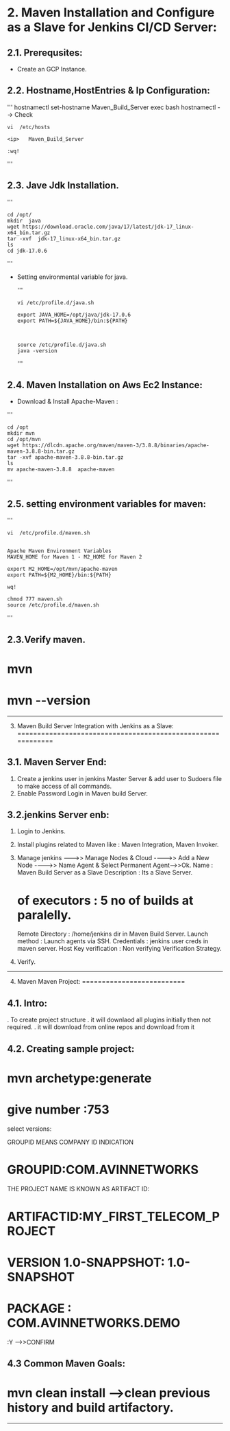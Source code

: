 
#  2. Maven Installation and Configure as a Slave for Jenkins CI/CD Server:


## 2.1. Prerequsites:

+ Create an GCP Instance.


## 2.2. Hostname,HostEntries & Ip  Configuration:

 '''
    hostnamectl  set-hostname  Maven_Build_Server
    exec bash
    hostnamectl   --> Check 

    vi  /etc/hosts

    <ip>   Maven_Build_Server

    :wq!
 '''


## 2.3. Jave Jdk Installation.

   
 ''' 
 
    cd /opt/
    mkdir  java 
    wget https://download.oracle.com/java/17/latest/jdk-17_linux-x64_bin.tar.gz
    tar -xvf  jdk-17_linux-x64_bin.tar.gz
    ls 
    cd jdk-17.0.6
 '''

+ Setting environmental variable for java.

    '''
    
      vi /etc/profile.d/java.sh

      export JAVA_HOME=/opt/java/jdk-17.0.6
      export PATH=${JAVA_HOME}/bin:${PATH}

      

      source /etc/profile.d/java.sh
      java -version
  '''

## 2.4. Maven Installation on Aws Ec2 Instance:

+  Download & Install Apache-Maven :
 
  '''
  
    cd /opt
    mkdir mvn
    cd /opt/mvn
    wget https://dlcdn.apache.org/maven/maven-3/3.8.8/binaries/apache-maven-3.8.8-bin.tar.gz
    tar -xvf apache-maven-3.8.8-bin.tar.gz
    ls
    mv apache-maven-3.8.8  apache-maven
 '''



## 2.5. setting environment variables for maven:

 ''' 

    vi  /etc/profile.d/maven.sh


    Apache Maven Environment Variables
    MAVEN_HOME for Maven 1 - M2_HOME for Maven 2

    export M2_HOME=/opt/mvn/apache-maven
    export PATH=${M2_HOME}/bin:${PATH}

    wq!
   
    chmod 777 maven.sh
    source /etc/profile.d/maven.sh
 '''


2.3.Verify maven. 
------------------
# mvn
# mvn --version

______________________________________________________________________________________________________________________________________________________________________________________________


3. Maven Build Server Integration with Jenkins as a Slave:
============================================================


3.1. Maven Server End:
------------------------

1. Create a jenkins user in jenkins Master Server & add user to Sudoers file to make access of all commands.
2. Enable Password Login in Maven build Server.


3.2.jenkins Server enb:
------------------------

1. Login to Jenkins.
2. Install plugins related to  Maven like : Maven Integration, Maven Invoker.
3. Manage jenkins --->> Manage Nodes & Cloud ---->> Add a New Node ---->> Name Agent & Select Permanent Agent-->>Ok.
   Name             : Maven Build Server as a Slave
   Description      : Its a Slave Server.
   # of executors   : 5 no of builds at paralelly.
   Remote Directory : /home/jenkins  dir in Maven Build Server.
   Launch method    : Launch agents via SSH.
   Credentials      : jenkins user creds in maven server.
   Host Key verification : Non verifying Verification Strategy.

4. Verify.

_______________________________________________________________________________________________________________________________________________________


4. Maven Maven Project:
==========================

4.1. Intro:
------------
. To create project structure
. it will downlaod all plugins initially then not required. 
. it will download from online repos and download from it


4.2. Creating sample project:
------------------------------

# mvn archetype:generate

# give number :753

select versions:

 GROUPID MEANS COMPANY ID INDICATION

# GROUPID:COM.AVINNETWORKS

THE PROJECT NAME IS KNOWN AS ARTIFACT ID:

# ARTIFACTID:MY_FIRST_TELECOM_PROJECT

# VERSION 1.0-SNAPPSHOT: 1.0-SNAPSHOT

# PACKAGE : COM.AVINNETWORKS.DEMO

:Y -->>CONFIRM


4.3 Common Maven Goals:
---------------------------

# mvn  clean  install         -->clean previous history and build artifactory.


___________________________________________________________________________________________________________________________________________________________________________________